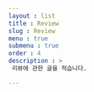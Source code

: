 ```yaml
---
layout : list
title : Review
slug : Review
menu : true
submenu : true
order : 4
description : >
 리뷰에 관한 글을 적습니다.

---
```

